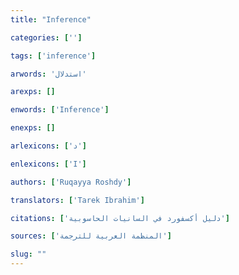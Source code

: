 ```yaml
---
title: "Inference"

categories: ['']

tags: ['inference']

arwords: 'استدلال'

arexps: []

enwords: ['Inference']

enexps: []

arlexicons: ['د']

enlexicons: ['I']

authors: ['Ruqayya Roshdy']

translators: ['Tarek Ibrahim']

citations: ['دليل أكسفورد في السانيات الحاسوبية']

sources: ['المنظمة العربية للترجمة']

slug: ""
---
```

